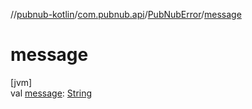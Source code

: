 //[pubnub-kotlin](../../../index.md)/[com.pubnub.api](../index.md)/[PubNubError](index.md)/[message](message.md)

# message

[jvm]\
val [message](message.md): [String](https://kotlinlang.org/api/latest/jvm/stdlib/kotlin/-string/index.html)
